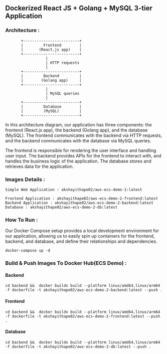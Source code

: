 ## Dockerized React JS + Golang + MySQL 3-tier Application 

### Architecture :

           +-------------------------+
           |         Frontend        |
           |       (React.js app)    |
           +-------------------------+
                      |
                      | HTTP requests
                      |
           +-------------------------+
           |         Backend         |
           |        (Golang app)     |
           +-------------------------+
                      |
                      | MySQL queries
                      |
           +-------------------------+
           |         Database        |
           |         (MySQL)         |
           +-------------------------+

In this architecture diagram, our application has three components: the frontend (React.js app), the backend (Golang app), and the database (MySQL). The frontend communicates with the backend via HTTP requests, and the backend communicates with the database via MySQL queries.

The frontend is responsible for rendering the user interface and handling user input. The backend provides APIs for the frontend to interact with, and handles the business logic of the application. The database stores and retrieves data for the application.

### Images Details :

```
Simple Web Application : akshayithape02/aws-ecs-demo-1:latest

Frontend Application : akshayithape02/aws-ecs-demo-2-frontend:latest
Backend Application : akshayithape02/aws-ecs-demo-2-backend:latest
Database : akshayithape02/aws-ecs-demo-2-db:latest
```

### How To Run :

Our Docker Compose setup provides a local development environment for our application, allowing us to easily spin up containers for the frontend, backend, and database, and define their relationships and dependencies.

```
docker-compose up -d 
```

### Build & Push Images To Docker Hub(ECS Demo) :

#### Backend 

```
cd backend &&  docker buildx build --platform linux/amd64,linux/arm64 -f dockerfile -t akshayithape02/aws-ecs-demo-2-backend:latest --push .
```

#### Frontend 

```
cd backend &&  docker buildx build --platform linux/amd64,linux/arm64 -f dockerfile -t akshayithape02/aws-ecs-demo-2-frontend:latest --push .
```

#### Database 

```
cd backend &&  docker buildx build --platform linux/amd64,linux/arm64 -f dockerfile -t akshayithape02/aws-ecs-demo-2-db:latest --push .
```